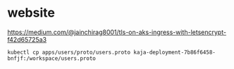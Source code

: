 # website
https://medium.com/@jainchirag8001/tls-on-aks-ingress-with-letsencrypt-f42d65725a3

```
kubectl cp apps/users/proto/users.proto kaja-deployment-7b86f6458-bnfjf:/workspace/users.proto 
```